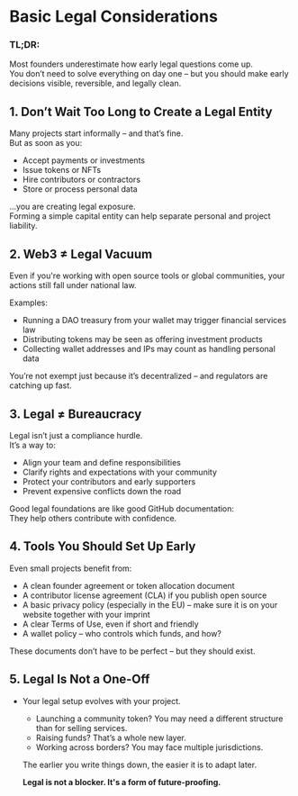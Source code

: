 # Basic Legal Considerations

### TL;DR:

Most founders underestimate how early legal questions come up.  
You don’t need to solve everything on day one – but you should make early decisions visible, reversible, and legally clean.



## 1. Don’t Wait Too Long to Create a Legal Entity

Many projects start informally – and that’s fine.  
But as soon as you:

- Accept payments or investments  
- Issue tokens or NFTs  
- Hire contributors or contractors  
- Store or process personal data  

…you are creating legal exposure.  
Forming a simple capital entity can help separate personal and project liability.



## 2. Web3 ≠ Legal Vacuum

Even if you're working with open source tools or global communities, your actions still fall under national law.

Examples:

- Running a DAO treasury from your wallet may trigger financial services law  
- Distributing tokens may be seen as offering investment products  
- Collecting wallet addresses and IPs may count as handling personal data

You’re not exempt just because it’s decentralized – and regulators are catching up fast.



## 3. Legal ≠ Bureaucracy

Legal isn’t just a compliance hurdle.  
It’s a way to:

- Align your team and define responsibilities  
- Clarify rights and expectations with your community  
- Protect your contributors and early supporters  
- Prevent expensive conflicts down the road

Good legal foundations are like good GitHub documentation:  
They help others contribute with confidence.



## 4. Tools You Should Set Up Early

Even small projects benefit from:

- A clean founder agreement or token allocation document  
- A contributor license agreement (CLA) if you publish open source  
- A basic privacy policy (especially in the EU) – make sure it is on your website together with your imprint 
- A clear Terms of Use, even if short and friendly  
- A wallet policy – who controls which funds, and how?

These documents don’t have to be perfect – but they should exist.



## 5. Legal Is Not a One-Off

- Your legal setup evolves with your project.

  - Launching a community token? You may need a different structure than for selling services.  
  - Raising funds? That’s a whole new layer.  
  - Working across borders? You may face multiple jurisdictions.

  The earlier you write things down, the easier it is to adapt later.

  **Legal is not a blocker. It's a form of future-proofing.**